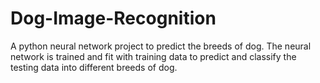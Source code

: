 # Dog-Image-Recognition
A python neural network project to predict the breeds of dog. The neural network is trained and fit with training data to predict and classify the testing data into different breeds of dog. 
